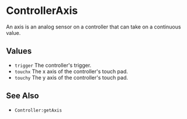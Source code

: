 <!--
category: reference
-->

ControllerAxis
===

An axis is an analog sensor on a controller that can take on a continuous value.

Values
---

- `trigger` The controller's trigger.
- `touchx` The x axis of the controller's touch pad.
- `touchy` The y axis of the controller's touch pad.

See Also
---

- `Controller:getAxis`
